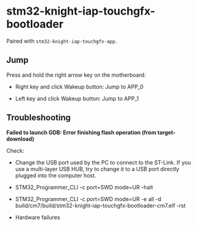 # stm32-knight-iap-touchgfx-bootloader

Paired with `stm32-knight-iap-touchgfx-app`.

## Jump

Press and hold the right arrow key on the motherboard:

- Right key and click Wakeup button: Jump to APP_0

- Left key and click Wakeup button: Jump to APP_1

## Troubleshooting

**Failed to launch GDB: Error finishing flash operation (from target-download)**

Check:

- Change the USB port used by the PC to connect to the ST-Link. If you use a multi-layer USB HUB, try to change it to a USB port directly plugged into the computer host.

- STM32_Programmer_CLI -c port=SWD mode=UR -halt

- STM32_Programmer_CLI -c port=SWD mode=UR -e all -d build/cm7/build/stm32-knight-iap-touchgfx-bootloader-cm7.elf -rst

- Hardware failures
